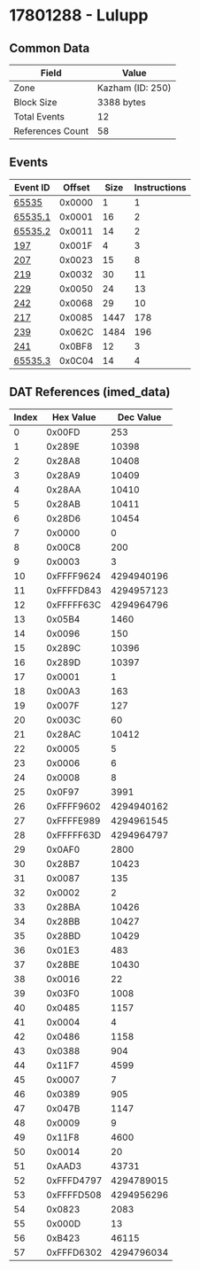 # 17801288 - Lulupp

## Common Data

| Field            | Value            |
|------------------|------------------|
| Zone             | Kazham (ID: 250) |
| Block Size       | 3388 bytes       |
| Total Events     | 12               |
| References Count | 58               |

## Events

| Event ID                | Offset   |   Size |   Instructions |
|-------------------------|----------|--------|----------------|
| [65535](./65535.md)     | 0x0000   |      1 |              1 |
| [65535.1](./65535.1.md) | 0x0001   |     16 |              2 |
| [65535.2](./65535.2.md) | 0x0011   |     14 |              2 |
| [197](./197.md)         | 0x001F   |      4 |              3 |
| [207](./207.md)         | 0x0023   |     15 |              8 |
| [219](./219.md)         | 0x0032   |     30 |             11 |
| [229](./229.md)         | 0x0050   |     24 |             13 |
| [242](./242.md)         | 0x0068   |     29 |             10 |
| [217](./217.md)         | 0x0085   |   1447 |            178 |
| [239](./239.md)         | 0x062C   |   1484 |            196 |
| [241](./241.md)         | 0x0BF8   |     12 |              3 |
| [65535.3](./65535.3.md) | 0x0C04   |     14 |              4 |

## DAT References (imed_data)

|   Index | Hex Value   |   Dec Value |
|---------|-------------|-------------|
|       0 | 0x00FD      |         253 |
|       1 | 0x289E      |       10398 |
|       2 | 0x28A8      |       10408 |
|       3 | 0x28A9      |       10409 |
|       4 | 0x28AA      |       10410 |
|       5 | 0x28AB      |       10411 |
|       6 | 0x28D6      |       10454 |
|       7 | 0x0000      |           0 |
|       8 | 0x00C8      |         200 |
|       9 | 0x0003      |           3 |
|      10 | 0xFFFF9624  |  4294940196 |
|      11 | 0xFFFFD843  |  4294957123 |
|      12 | 0xFFFFF63C  |  4294964796 |
|      13 | 0x05B4      |        1460 |
|      14 | 0x0096      |         150 |
|      15 | 0x289C      |       10396 |
|      16 | 0x289D      |       10397 |
|      17 | 0x0001      |           1 |
|      18 | 0x00A3      |         163 |
|      19 | 0x007F      |         127 |
|      20 | 0x003C      |          60 |
|      21 | 0x28AC      |       10412 |
|      22 | 0x0005      |           5 |
|      23 | 0x0006      |           6 |
|      24 | 0x0008      |           8 |
|      25 | 0x0F97      |        3991 |
|      26 | 0xFFFF9602  |  4294940162 |
|      27 | 0xFFFFE989  |  4294961545 |
|      28 | 0xFFFFF63D  |  4294964797 |
|      29 | 0x0AF0      |        2800 |
|      30 | 0x28B7      |       10423 |
|      31 | 0x0087      |         135 |
|      32 | 0x0002      |           2 |
|      33 | 0x28BA      |       10426 |
|      34 | 0x28BB      |       10427 |
|      35 | 0x28BD      |       10429 |
|      36 | 0x01E3      |         483 |
|      37 | 0x28BE      |       10430 |
|      38 | 0x0016      |          22 |
|      39 | 0x03F0      |        1008 |
|      40 | 0x0485      |        1157 |
|      41 | 0x0004      |           4 |
|      42 | 0x0486      |        1158 |
|      43 | 0x0388      |         904 |
|      44 | 0x11F7      |        4599 |
|      45 | 0x0007      |           7 |
|      46 | 0x0389      |         905 |
|      47 | 0x047B      |        1147 |
|      48 | 0x0009      |           9 |
|      49 | 0x11F8      |        4600 |
|      50 | 0x0014      |          20 |
|      51 | 0xAAD3      |       43731 |
|      52 | 0xFFFD4797  |  4294789015 |
|      53 | 0xFFFFD508  |  4294956296 |
|      54 | 0x0823      |        2083 |
|      55 | 0x000D      |          13 |
|      56 | 0xB423      |       46115 |
|      57 | 0xFFFD6302  |  4294796034 |
